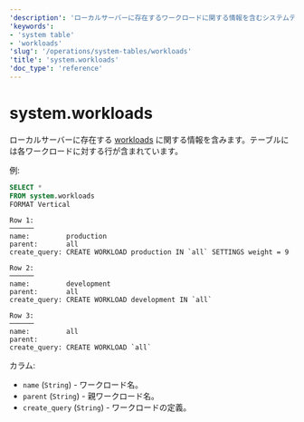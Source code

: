 ```yaml
---
'description': 'ローカルサーバーに存在するワークロードに関する情報を含むシステムテーブル。'
'keywords':
- 'system table'
- 'workloads'
'slug': '/operations/system-tables/workloads'
'title': 'system.workloads'
'doc_type': 'reference'
---
```



# system.workloads

ローカルサーバーに存在する [workloads](/operations/workload-scheduling.md#workload_entity_storage) に関する情報を含みます。テーブルには各ワークロードに対する行が含まれています。

例:

```sql
SELECT *
FROM system.workloads
FORMAT Vertical
```

```text
Row 1:
──────
name:         production
parent:       all
create_query: CREATE WORKLOAD production IN `all` SETTINGS weight = 9

Row 2:
──────
name:         development
parent:       all
create_query: CREATE WORKLOAD development IN `all`

Row 3:
──────
name:         all
parent:
create_query: CREATE WORKLOAD `all`
```

カラム:

- `name` (`String`) - ワークロード名。
- `parent` (`String`) - 親ワークロード名。
- `create_query` (`String`) - ワークロードの定義。
